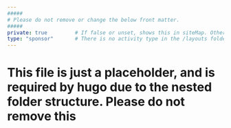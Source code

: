 ```yaml
---
#####
# Please do not remove or change the below front matter.
#####
private: true         # If false or unset, shows this in siteMap. Otherwise, does not.
type: "sponsor"       # There is no activity type in the /layouts folder, just like there is deliberately no default single or list. This means this file will not be generated, and positively impacts the build tests.
---
```

# This file is just a placeholder, and is required by hugo due to the nested folder structure. Please do not remove this
